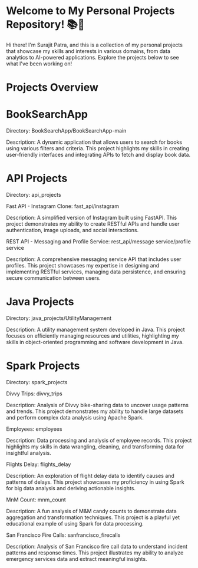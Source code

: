 # Welcome to My Personal Projects Repository! 📚🚀

Hi there! I'm Surajit Patra, and this is a collection of my personal projects that showcase my skills and interests in various domains, from data analytics to AI-powered applications. Explore the projects below to see what I've been working on!

# Projects Overview

# BookSearchApp
Directory: BookSearchApp/BookSearchApp-main

Description: A dynamic application that allows users to search for books using various filters and criteria. This project highlights my skills in creating user-friendly interfaces and integrating APIs to fetch and display book data.

# API Projects
Directory: api_projects

Fast API - Instagram Clone: fast_api/instagram

Description: A simplified version of Instagram built using FastAPI. This project demonstrates my ability to create RESTful APIs and handle user authentication, image uploads, and social interactions.

REST API - Messaging and Profile Service: rest_api/message service/profile service

Description: A comprehensive messaging service API that includes user profiles. This project showcases my expertise in designing and implementing RESTful services, managing data persistence, and ensuring secure communication between users.

# Java Projects
Directory: java_projects/UtilityManagement

Description: A utility management system developed in Java. This project focuses on efficiently managing resources and utilities, highlighting my skills in object-oriented programming and software development in Java.

# Spark Projects
Directory: spark_projects

Divvy Trips: divvy_trips

Description: Analysis of Divvy bike-sharing data to uncover usage patterns and trends. This project demonstrates my ability to handle large datasets and perform complex data analysis using Apache Spark.

Employees: employees

Description: Data processing and analysis of employee records. This project highlights my skills in data wrangling, cleaning, and transforming data for insightful analysis.

Flights Delay: flights_delay

Description: An exploration of flight delay data to identify causes and patterns of delays. This project showcases my proficiency in using Spark for big data analysis and deriving actionable insights.

MnM Count: mnm_count

Description: A fun analysis of M&M candy counts to demonstrate data aggregation and transformation techniques. This project is a playful yet educational example of using Spark for data processing.

San Francisco Fire Calls: sanfrancisco_firecalls

Description: Analysis of San Francisco fire call data to understand incident patterns and response times. This project illustrates my ability to analyze emergency services data and extract meaningful insights.
